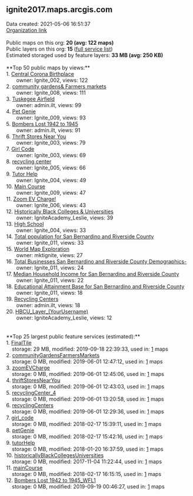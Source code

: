 <h2>ignite2017.maps.arcgis.com</h2> Data created: 2021-05-06 16:51:37 <br /><a target='new' href='https://ignite2017.maps.arcgis.com'>Organization link</a><br /><br />Public maps on this org: <b>20 (avg: 122 maps)</b><br />Public layers on this org: <b>15 </b>(<a target='new' href='https://services.arcgis.com/nrSiUhvi0RhfW2QL/ArcGIS/rest/services'>full service list</a>)<br />Estimated storaged used by feature layers: <b>33 MB (avg: 250 KB)</b><br /><br />**Top 50 public maps by views:**<br />  1. <a target='new' href='https://www.arcgis.com/home/item.html?id=b3baeff845bc47319438f86d6c77e3d8'>Central Corona Birthplace</a> <br />  &nbsp;&nbsp;&nbsp;&nbsp; &nbsp;&nbsp;owner: Ignite_002, views: 122<br />  2. <a target='new' href='https://www.arcgis.com/home/item.html?id=3412a184c7a64760b3bd8cc71969d0dc'>community gardens& Farmers markets</a> <br />  &nbsp;&nbsp;&nbsp;&nbsp; &nbsp;&nbsp;owner: Ignite_008, views: 111<br />  3. <a target='new' href='https://www.arcgis.com/home/item.html?id=028f6f948c7c4283ad09ec81e34ac09c'>Tuskegee Airfield</a> <br />  &nbsp;&nbsp;&nbsp;&nbsp; &nbsp;&nbsp;owner: admin.ilt, views: 99<br />  4. <a target='new' href='https://www.arcgis.com/home/item.html?id=a105ea5073b948c0b04dc4e0d5d2877f'>Pet Genie</a> <br />  &nbsp;&nbsp;&nbsp;&nbsp; &nbsp;&nbsp;owner: Ignite_009, views: 93<br />  5. <a target='new' href='https://www.arcgis.com/home/item.html?id=1026ef7a82604599bf4724b9a68be8b6'>Bombers Lost 1942 to 1945</a> <br />  &nbsp;&nbsp;&nbsp;&nbsp; &nbsp;&nbsp;owner: admin.ilt, views: 91<br />  6. <a target='new' href='https://www.arcgis.com/home/item.html?id=f645328ca80145f4b7017ffa00152b60'>Thrift Stores Near You</a> <br />  &nbsp;&nbsp;&nbsp;&nbsp; &nbsp;&nbsp;owner: Ignite_003, views: 79<br />  7. <a target='new' href='https://www.arcgis.com/home/item.html?id=45aa10590392426bb890e4051c2ee5d0'>Girl Code</a> <br />  &nbsp;&nbsp;&nbsp;&nbsp; &nbsp;&nbsp;owner: Ignite_003, views: 69<br />  8. <a target='new' href='https://www.arcgis.com/home/item.html?id=e57b327361b44757a9b6a6e4b16c1834'>recycling center</a> <br />  &nbsp;&nbsp;&nbsp;&nbsp; &nbsp;&nbsp;owner: Ignite_005, views: 66<br />  9. <a target='new' href='https://www.arcgis.com/home/item.html?id=25e0f26ef1f04b9983289d60c628fdba'>Tutor Help</a> <br />  &nbsp;&nbsp;&nbsp;&nbsp; &nbsp;&nbsp;owner: Ignite_004, views: 49<br />  10. <a target='new' href='https://www.arcgis.com/home/item.html?id=addfba6843914cc78433a837424790fb'>Main Course</a> <br />  &nbsp;&nbsp;&nbsp;&nbsp; &nbsp;&nbsp;owner: Ignite_009, views: 47<br />  11. <a target='new' href='https://www.arcgis.com/home/item.html?id=5aad574874584679a5cee47a13aa32a0'>Zoom EV Charge!</a> <br />  &nbsp;&nbsp;&nbsp;&nbsp; &nbsp;&nbsp;owner: Ignite_006, views: 43<br />  12. <a target='new' href='https://www.arcgis.com/home/item.html?id=47fdf24abf544a0ca163ea61414d2aab'>Historically Black Colleges & Universities</a> <br />  &nbsp;&nbsp;&nbsp;&nbsp; &nbsp;&nbsp;owner: IgniteAcademy_Leslie, views: 39<br />  13. <a target='new' href='https://www.arcgis.com/home/item.html?id=09f929ae02494f80971033b4ccfa749b'>High School</a> <br />  &nbsp;&nbsp;&nbsp;&nbsp; &nbsp;&nbsp;owner: Ignite_004, views: 33<br />  14. <a target='new' href='https://www.arcgis.com/home/item.html?id=e4bfd9832dc14c3c89b1fb2b1074b3e2'>Total population  for San Bernardino and Riverside County </a> <br />  &nbsp;&nbsp;&nbsp;&nbsp; &nbsp;&nbsp;owner: Ignite_011, views: 33<br />  15. <a target='new' href='https://www.arcgis.com/home/item.html?id=8ca7c56b1da64bd686cc6bedb81101f5'>World Map Exploration</a> <br />  &nbsp;&nbsp;&nbsp;&nbsp; &nbsp;&nbsp;owner: mktignite, views: 27<br />  16. <a target='new' href='https://www.arcgis.com/home/item.html?id=078ec90542eb4c2fbe0c5f942b74f3c5'>Total Businesses San Bernardino and Riverside County Demographics-</a> <br />  &nbsp;&nbsp;&nbsp;&nbsp; &nbsp;&nbsp;owner: Ignite_011, views: 24<br />  17. <a target='new' href='https://www.arcgis.com/home/item.html?id=a18675cc60b8405ba195a20ebcef2cce'>Median Household Income  for San Bernardino and Riverside County</a> <br />  &nbsp;&nbsp;&nbsp;&nbsp; &nbsp;&nbsp;owner: Ignite_011, views: 22<br />  18. <a target='new' href='https://www.arcgis.com/home/item.html?id=db3d39e9d88a4dbe8f48974eaf0124a8'>Educational Attainment Base  for San Bernardino and Riverside County </a> <br />  &nbsp;&nbsp;&nbsp;&nbsp; &nbsp;&nbsp;owner: Ignite_011, views: 18<br />  19. <a target='new' href='https://www.arcgis.com/home/item.html?id=95afa67f7aaa4dc48a7327c9ea2da579'>Recycling Centers</a> <br />  &nbsp;&nbsp;&nbsp;&nbsp; &nbsp;&nbsp;owner: admin.ilt, views: 18<br />  20. <a target='new' href='https://www.arcgis.com/home/item.html?id=4cb7051a5ad94931bfddbd5549089a26'>HBCU_Layer_(YourUsername)</a> <br />  &nbsp;&nbsp;&nbsp;&nbsp; &nbsp;&nbsp;owner: IgniteAcademy_Leslie, views: 12<br /><br /><br />**Top 25 largest public feature services (estimated):**<br /> 1. <a target='new' href='https://www.arcgis.com/home/item.html?id=b45b6f0b420d4adea66f464de039523e'>FinalTile</a><br /> &nbsp;&nbsp;&nbsp;&nbsp;storage: 29 MB, modified: 2019-09-18 22:39:33,  used in: <a target='new' href='https://ed-ind-tb.s3-us-west-1.amazonaws.com/ADI/b45b6f0b420d4adea66f464de039523e.html'> 1</a> maps<br /> 2. <a target='new' href='https://www.arcgis.com/home/item.html?id=04603e17c1d34f1cbd0406bda6aa493d'>communityGardensFarmersMarkets</a><br /> &nbsp;&nbsp;&nbsp;&nbsp;storage: 0 MB, modified: 2019-06-01 12:47:12,  used in: <a target='new' href='https://ed-ind-tb.s3-us-west-1.amazonaws.com/ADI/04603e17c1d34f1cbd0406bda6aa493d.html'> 1</a> maps<br /> 3. <a target='new' href='https://www.arcgis.com/home/item.html?id=27a3ce26b4064692a45d2f71742df6d4'>zoomEVCharge</a><br /> &nbsp;&nbsp;&nbsp;&nbsp;storage: 0 MB, modified: 2019-06-01 12:45:06,  used in: <a target='new' href='https://ed-ind-tb.s3-us-west-1.amazonaws.com/ADI/27a3ce26b4064692a45d2f71742df6d4.html'> 1</a> maps<br /> 4. <a target='new' href='https://www.arcgis.com/home/item.html?id=b4597b995b9e449e95f55521a6529cef'>thriftStoresNearYou</a><br /> &nbsp;&nbsp;&nbsp;&nbsp;storage: 0 MB, modified: 2019-06-01 12:43:03,  used in: <a target='new' href='https://ed-ind-tb.s3-us-west-1.amazonaws.com/ADI/b4597b995b9e449e95f55521a6529cef.html'> 1</a> maps<br /> 5. <a target='new' href='https://www.arcgis.com/home/item.html?id=0d0e75ea605644b9b0c1875b2fc6b06f'>recyclingCenter_4</a><br /> &nbsp;&nbsp;&nbsp;&nbsp;storage: 0 MB, modified: 2019-06-01 13:20:58,  used in: <a target='new' href='https://ed-ind-tb.s3-us-west-1.amazonaws.com/ADI/0d0e75ea605644b9b0c1875b2fc6b06f.html'> 1</a> maps<br /> 6. <a target='new' href='https://www.arcgis.com/home/item.html?id=d1dd05e17db4475d9e744c1597493b38'>recyclingCenters</a><br /> &nbsp;&nbsp;&nbsp;&nbsp;storage: 0 MB, modified: 2019-06-01 12:29:36,  used in: <a target='new' href='https://ed-ind-tb.s3-us-west-1.amazonaws.com/ADI/d1dd05e17db4475d9e744c1597493b38.html'> 1</a> maps<br /> 7. <a target='new' href='https://www.arcgis.com/home/item.html?id=f5b4904501c749ff8288404835f37984'>girl_code</a><br /> &nbsp;&nbsp;&nbsp;&nbsp;storage: 0 MB, modified: 2018-02-17 15:39:11,  used in: <a target='new' href='https://ed-ind-tb.s3-us-west-1.amazonaws.com/ADI/f5b4904501c749ff8288404835f37984.html'> 1</a> maps<br /> 8. <a target='new' href='https://www.arcgis.com/home/item.html?id=b1b5092c723e4991a6a4f74a72563fd5'>petGenie</a><br /> &nbsp;&nbsp;&nbsp;&nbsp;storage: 0 MB, modified: 2018-02-17 15:42:16,  used in: <a target='new' href='https://ed-ind-tb.s3-us-west-1.amazonaws.com/ADI/b1b5092c723e4991a6a4f74a72563fd5.html'> 1</a> maps<br /> 9. <a target='new' href='https://www.arcgis.com/home/item.html?id=fe03e71d14f74a2aa1ab82b259eacd4c'>tutorHelp</a><br /> &nbsp;&nbsp;&nbsp;&nbsp;storage: 0 MB, modified: 2018-01-20 16:37:59,  used in: <a target='new' href='https://ed-ind-tb.s3-us-west-1.amazonaws.com/ADI/fe03e71d14f74a2aa1ab82b259eacd4c.html'> 1</a> maps<br /> 10. <a target='new' href='https://www.arcgis.com/home/item.html?id=a05eec8d167940778a94a3dca9d0974e'>historicallyBlackCollegesUniversities</a><br /> &nbsp;&nbsp;&nbsp;&nbsp;storage: 0 MB, modified: 2017-11-04 11:22:44,  used in: <a target='new' href='https://ed-ind-tb.s3-us-west-1.amazonaws.com/ADI/a05eec8d167940778a94a3dca9d0974e.html'> 1</a> maps<br /> 11. <a target='new' href='https://www.arcgis.com/home/item.html?id=ba8b05321bb4490bb2dfcbbce745fe39'>mainCourse</a><br /> &nbsp;&nbsp;&nbsp;&nbsp;storage: 0 MB, modified: 2018-02-17 16:15:15,  used in: <a target='new' href='https://ed-ind-tb.s3-us-west-1.amazonaws.com/ADI/ba8b05321bb4490bb2dfcbbce745fe39.html'> 1</a> maps<br /> 12. <a target='new' href='https://www.arcgis.com/home/item.html?id=c3aba13efac345d6b3a5a331378a8ee1'>Bombers Lost 1942 to 1945_WFL1</a><br /> &nbsp;&nbsp;&nbsp;&nbsp;storage: 0 MB, modified: 2019-09-19 00:46:27,  used in: <a target='new' href='https://ed-ind-tb.s3-us-west-1.amazonaws.com/ADI/c3aba13efac345d6b3a5a331378a8ee1.html'> 1</a> maps<br />
